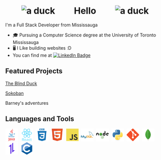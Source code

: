 

<h1 align="center">
  <img src="https://toppng.com/uploads/thumbnail/romotional-logo-rubber-duck-rubber-duck-11563236204gw9yqdjsn5.png" alt="a duck" width="40" height="40" marginRight = "500px"/>
  &nbsp&nbsp&nbsp&nbsp&nbsp&nbsp&nbsp&nbspHello&nbsp&nbsp&nbsp&nbsp&nbsp&nbsp&nbsp&nbsp
  <img src="https://toppng.com/uploads/thumbnail/romotional-logo-rubber-duck-rubber-duck-11563236204gw9yqdjsn5.png" alt="a duck" width="40" height="40"/>
</h1>

I'm a Full Stack Developer from Mississauga
- 🎓 Pursuing a Computer Science degree at the University of Toronto Mississauga
- 🖥️ I Like building websites :D
- You can find me at  <a href="www.linkedin.com/in/kaison-tran-a1b7321b7">
    <img src="https://img.shields.io/badge/LinkedIn-blue?style=for-the-badge&logo=linkedin&logoColor=white" alt="LinkedIn Badge" width = "10%" height = "10%"/>
  </a>

<h2>
  Featured Projects
</h2>

[The Blind Duck](https://github.com/joshuancc/Blind_Duck)

[Sokoban](https://github.com/DuckGoQuak/Sokoban/tree/main) 

Barney's adventures

<h2>
  Languages and Tools
</h2>

<div>
  <img src="https://github.com/devicons/devicon/blob/master/icons/java/java-original-wordmark.svg" title="Java" alt="Java" width="40" height="40"/>&nbsp;
  <img src="https://github.com/devicons/devicon/blob/master/icons/react/react-original-wordmark.svg" title="React" alt="React" width="40" height="40"/>&nbsp;
  <img src="https://github.com/devicons/devicon/blob/master/icons/css3/css3-plain-wordmark.svg"  title="CSS3" alt="CSS" width="40" height="40"/>&nbsp;
  <img src="https://github.com/devicons/devicon/blob/master/icons/html5/html5-original.svg" title="HTML5" alt="HTML" width="40" height="40"/>&nbsp;
  <img src="https://github.com/devicons/devicon/blob/master/icons/javascript/javascript-original.svg" title="JavaScript" alt="JavaScript" width="40" height="40"/>&nbsp;
  <img src="https://github.com/devicons/devicon/blob/master/icons/mysql/mysql-original-wordmark.svg" title="MySQL"  alt="MySQL" width="40" height="40"/>&nbsp;
  <img src="https://github.com/devicons/devicon/blob/master/icons/nodejs/nodejs-original-wordmark.svg" title="NodeJS" alt="NodeJS" width="40" height="40"/>&nbsp;
  <img src="https://raw.githubusercontent.com/devicons/devicon/master/icons/python/python-original.svg" title="NodeJS" alt="NodeJS" width="40" height="40"/>&nbsp;
  <img src="https://raw.githubusercontent.com/devicons/devicon/master/icons/git/git-original.svg" title="NodeJS" alt="NodeJS" width="40" height="40"/>&nbsp;
  <img src="https://github.com/devicons/devicon/blob/master/icons/mongodb/mongodb-original.svg" title="NodeJS" alt="NodeJS" width="40" height="40"/>&nbsp;
  <img src="https://raw.githubusercontent.com/devicons/devicon/ca28c779441053191ff11710fe24a9e6c23690d6/icons/axios/axios-plain.svg" title="NodeJS" alt="NodeJS" width="40" height="40"/>&nbsp;
  <img src="https://raw.githubusercontent.com/devicons/devicon/ca28c779441053191ff11710fe24a9e6c23690d6/icons/c/c-original.svg" title="NodeJS" alt="NodeJS" width="40" height="40"/>&nbsp;

  

  
</div>
